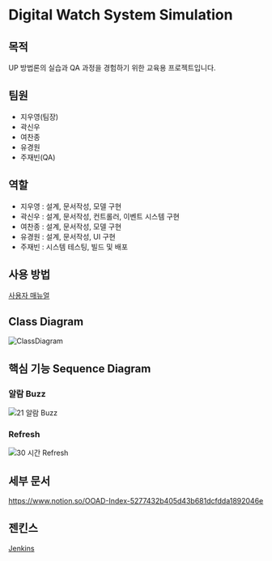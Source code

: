 # Digital Watch System Simulation
## 목적

UP 방법론의 실습과 QA 과정을 경험하기 위한 교육용 프로젝트입니다.

## 팀원

 - 지우영(팀장)
 - 곽신우
 - 여찬종
 - 유경원
 - 주재빈(QA)

## 역할
 - 지우영 : 설계, 문서작성, 모델 구현
 - 곽신우 : 설계, 문서작성, 컨트롤러, 이벤트 시스템 구현
 - 여찬종 : 설계, 문서작성, 모델 구현
 - 유경원 : 설계, 문서작성, UI 구현
 - 주재빈 : 시스템 테스팅, 빌드 및 배포

## 사용 방법
[사용자 매뉴얼](https://github.com/binchoo/OOAD_DWS4/blob/mainline/readme_resources/%EC%82%AC%EC%9A%A9%EC%9E%90%20%EB%A7%A4%EB%89%B4%EC%96%BC.pdf)
## Class Diagram
![ClassDiagram](https://user-images.githubusercontent.com/30566564/124222342-89b82700-db3c-11eb-9802-ae75eeb81619.jpg)

## 핵심 기능 Sequence Diagram

### 알람 Buzz

![21  알람 Buzz](https://user-images.githubusercontent.com/30566564/124222371-976dac80-db3c-11eb-8b92-b6c1e6bf864c.jpg)

### Refresh

![30 시간 Refresh](https://user-images.githubusercontent.com/30566564/124222353-8d4bae00-db3c-11eb-87af-2c4059085c88.jpg)

## 세부 문서
https://www.notion.so/OOAD-Index-5277432b405d43b681dcfdda1892046e
## 젠킨스
[Jenkins](http://35.225.155.19:7001/job/OOAD_DWS4/)

